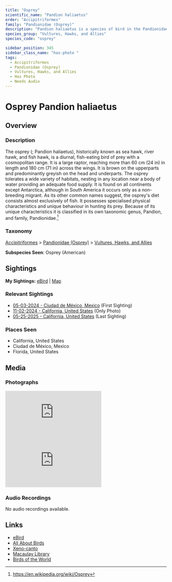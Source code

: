 ```yaml
---
title: "Osprey"
scientific_name: "Pandion haliaetus"
order: "Accipitriformes"
family: "Pandionidae (Osprey)"
description: "Pandion haliaetus is a species of bird in the Pandionidae (Osprey) family. It has been observed 6 times. It has been photographed."
species_group: "Vultures, Hawks, and Allies"
species_code: "osprey"

sidebar_position: 345
sidebar_class_name: "has-photo "
tags: 
  - Accipitriformes
  - Pandionidae (Osprey)
  - Vultures, Hawks, and Allies
  - Has Photo
  - Needs Audio
---
```


# Osprey <span className='sci_name'>Pandion haliaetus</span>

## Overview

### Description
The osprey (; Pandion haliaetus), historically known as sea hawk, river hawk, and fish hawk, is a diurnal, fish-eating bird of prey with a cosmopolitan range. It is a large raptor, reaching more than 60 cm (24 in) in length and 180 cm (71 in) across the wings. It is brown on the upperparts and predominantly greyish on the head and underparts.
The osprey tolerates a wide variety of habitats, nesting in any location near a body of water providing an adequate food supply. It is found on all continents except Antarctica, although in South America it occurs only as a non-breeding migrant.
As its other common names suggest, the osprey's diet consists almost exclusively of fish. It possesses specialised physical characteristics and unique behaviour in hunting its prey. Because of its unique characteristics it is classified in its own taxonomic genus, Pandion, and family, Pandionidae.[^1]

[^1]: https://en.wikipedia.org/wiki/Osprey

### Taxonomy
[Accipitriformes](/tags/accipitriformes) > [Pandionidae (Osprey)](/tags/pandionidae-osprey) > [Vultures, Hawks, and Allies](/tags/vultures-hawks-and-allies)

**Subspecies Seen**: Osprey (American)


## Sightings

**My Sightings:** [eBird](https://ebird.org/lifelist?r=world&time=life&spp=osprey) | [Map](/map?species_code=osprey)

### Relevant Sightings

* [05-03-2024 - Ciudad de México, Mexico](https://ebird.org/checklist/S171944260) (First Sighting)
* [11-02-2024 - California, United States](https://ebird.org/checklist/S201177048) (Only Photo)
* [05-25-2025 - California, United States](https://ebird.org/checklist/S242790094) (Last Sighting)

### Places Seen

* California, United States
* Ciudad de México, Mexico
* Florida, United States



## Media
### Photographs
<iframe className="photo_iframe vertical" src="https://macaulaylibrary.org/asset/625745134/embed" frameBorder="0" allowFullScreen></iframe>
<iframe className="photo_iframe vertical" src="https://macaulaylibrary.org/asset/625745135/embed" frameBorder="0" allowFullScreen></iframe>

### Audio Recordings
No audio recordings available.

## Links
* [eBird](https://ebird.org/species/osprey) 
* [All About Birds](https://www.allaboutbirds.org/guide/osprey) 
* [Xeno-canto](https://www.xeno-canto.org/species/pandion-haliaetus) 
* [Macaulay Library](https://search.macaulaylibrary.org/catalog?taxonCode=osprey&sort=rating_rank_desc)
* [Birds of the World](https://birdsoftheworld.org/bow/species/osprey)
